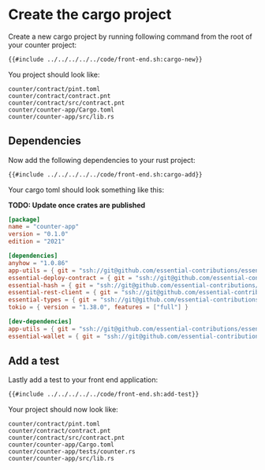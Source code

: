 # Create the cargo project

Create a new cargo project by running following command from the root of your counter project:

```bash
{{#include ../../../../../code/front-end.sh:cargo-new}}
```
You project should look like:
```
counter/contract/pint.toml
counter/contract/contract.pnt
counter/contract/src/contract.pnt
counter/counter-app/Cargo.toml
counter/counter-app/src/lib.rs
```
## Dependencies
Now add the following dependencies to your rust project:
```bash
{{#include ../../../../../code/front-end.sh:cargo-add}}
```
Your cargo toml should look something like this:

**TODO: Update once crates are published**
```toml
[package]
name = "counter-app"
version = "0.1.0"
edition = "2021"

[dependencies]
anyhow = "1.0.86"
app-utils = { git = "ssh://git@github.com/essential-contributions/essential-integration.git", version = "0.1.0" }
essential-deploy-contract = { git = "ssh://git@github.com/essential-contributions/essential-integration.git", version = "0.1.0" }
essential-hash = { git = "ssh://git@github.com/essential-contributions/essential-base.git", version = "0.1.0" }
essential-rest-client = { git = "ssh://git@github.com/essential-contributions/essential-integration.git", version = "0.1.0" }
essential-types = { git = "ssh://git@github.com/essential-contributions/essential-base.git", version = "0.1.0" }
tokio = { version = "1.38.0", features = ["full"] }

[dev-dependencies]
app-utils = { git = "ssh://git@github.com/essential-contributions/essential-integration.git", features = ["test-utils"] }
essential-wallet = { git = "ssh://git@github.com/essential-contributions/essential-wallet.git", features = ["test-utils"] }
```

## Add a test
Lastly add a test to your front end application:
```bash
{{#include ../../../../../code/front-end.sh:add-test}}
```
Your project should now look like:
```
counter/contract/pint.toml                        
counter/contract/contract.pnt                         
counter/contract/src/contract.pnt                             
counter/counter-app/Cargo.toml                             
counter/counter-app/tests/counter.rs                   
counter/counter-app/src/lib.rs    
```